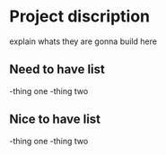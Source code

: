 # Project discription

explain whats they are gonna build here

## Need to have list
-thing one
-thing two

## Nice to have list 
-thing one
-thing two